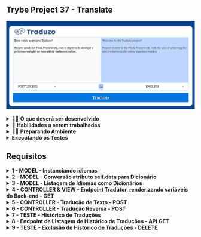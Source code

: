 ## Trybe Project 37 - Translate

![Tela](src/views/static/images/traduzo.png)


<details>
<summary>🧑‍💻 <b>O que deverá ser desenvolvido</b></summary>

- Uma ferramenta de tradução de textos entre vários idiomas, utilizando Python com o Framework Flask, para criar uma aplicação Server Side. Ou seja, o Back-end irá fornecer a camada View, para a pessoa usuária.

</details>

<details>
  <summary>📝 <b>Habilidades a serem trabalhadas</b> </summary>

- Implementar uma API utilizando arquitetura em camadas MVC;
- Utilizar o Docker para projetos Python;
- Aplicar conhecimentos de Orientação a Objetos no desenvolvimento WEB.
- Escrever testes para APIs para garantir a implementação dos endpoints;
- Interagir com um banco de dados não relacional MongoDB;
- Desenvolver páginas web Server Side.

</details>


<details>
<summary>🧑‍💻 <b>Preparando Ambiente</b></summary>


**[1]** Crie o ambiente virtual para o projeto

```bash
python3 -m venv .venv && source .venv/bin/activate
```

**[2]** Instale as dependências

```bash
python3 -m pip install -r dev-requirements.txt
```

**[3 - Opção A]** Suba o projeto pelo Docker

```bash
docker compose up translate
```

- Recomendado: Dockerfile e Docker-compose já estão prontos para uso, para subir o MongoDB e o Flask.

**[3 - Opção B]** Caso queira subir somente o banco MongoDB pelo Docker

```bash
docker compose up -d mongodb

python3 src/app.py
```

**[4]** Comece seu desenvolvimento, podendo inclusive já acessar a aplicação pelo navegador na rota <http://127.0.0.1:8000/> caso utilize a padrão do projeto.

- Em primeiro momento, praticamente nada funcionará, então vamos já para programação.

**[5]** 💡Dica: O projeto utilizará a Pymongo, mas se preocupe pouco com o Mongodb, pois assim como no conteúdo, você precisará penas herdar a classe abstrata [abstract_model](src/models/abstract_model.py) em sua model, para que tenha acesso aos principais métodos de manipulação do banco.

**[6]** 💡Dica: Ao rodar a aplicação via docker, algumas variáveis de ambiente estão configuradas. O banco de dados populado ao rodar a aplicação localmente será diferente. Se encontrar alguma divergência, consulte o arquivo [db.py](src/database/db.py) e certifique-se de que está executando os comados no ambiente escolhido, local ou docker.

</details>


<details>
<summary><b>Executando os Testes</b></summary>

<details>
<summary>🛠 Pytest pelo ambiente virtual (Recomendado) </summary>

Por uma melhor integração com o Vscode, e devido o ambiente virtual ser mais leve que um container, ainda é uma boa recomendação.

**[1]** Crie o ambiente virtual, e instale as dependências, suba o banco, conforme seção preparando ambiente

**[2]** Execute os testes

```bash
python3 -m pytest
```

</details>

<details>
<summary>🗳️ Pytest pelo Container Docker </summary>

**[1]** Execute o projeto conforme seção preparando ambiente

**[2]** Execute os testes diretamente, ou após acessar o sh do container

```bash
docker compose exec -it translate pytest
```

```bash
docker compose exec -it translate sh
```

- Atente-se a realizar um novo Build, sempre que alterar a instalação do container.

</details>
</details>

## Requisitos

<details>
<summary><b>1 - MODEL - Instanciando idiomas</b></summary>

- Use a classe `LanguageModel` em [language_model.py](src/models/language_model.py)
- `LanguageModel` deve herdar a `AbstractModel` de [abstract_model.py](src/models/abstract_model.py)
- Defina uma coleção chamada `languages` para a classe `LanguageModel` através de um atributo de classe chamado `_collection`. Você pode usar como exemplo a implementação em [user_model.py](src/models/user_model.py)
- Crie o método **init** para a classe chamada `LanguageModel`, ele deve receber um dicionário como argumento que você deve passar como parâmetro para o construtor da classe herdada. Ela já cuidará de persistir em um atributo de instância chamado de `data`.
Exemplo de como o construtor receberá um dicionário (estilo JSON) como argumento:

```JSON
{"name": "afrikaans", "acronym": "af"}
```

<details>
<summary>O que será testado:</summary>

- Se o método `save()` da classe `AbstractModel` já pode ser utilizado por uma instância da classe ``LanguageModel`` (este método já está implementado).
- Se após salvar, já teremos uma ID do mongoDB, para a `Language`.

</details>

💡 Dica: Com tudo certo até aqui, você pode popular o banco de dados com as `seeds` que já estão prontas com mais de 130 idiomas, basta executar:

```bash
# caso esteja usando o ambiente virtual local
python3 src/run_seeds.py

# ou, caso esteja rodando a aplicação via docker
docker compose exec -it translate python3 src/run_seeds.py
```
</details>

<details>
<summary><b>2 - MODEL - Conversão atributo self.data para Dicionário</b></summary>

O retorno padrão do MongoDB é um Objeto Serializado em Binário (formato conhecido por BSON), seu funcionamento é próximo de um dicionário, porém, precisaremos do formato de dicionário para facilitar a futura conversão para JSON.

- Implemente o método `to_dict()` da classe `LanguageModel`. Ele deve retornar um novo dicionário contendo os atributos `name` e `acronym`.
- Os dados para a conversão, devem estar dentro da variável `self.data`.

<details>
<summary>O que será testado:</summary>

- Se uma instância de `LanguageModel`, consegue retornar um dicionário através do método `to_dict()`.

</details>

</details>

<details>
<summary><b>3 - MODEL -  Listagem de Idiomas como Dicionários</b></summary>

Retornaremos todos os idiomas como uma lista iterável.

- Implemente o método de classe `list_dicts()` para a classe `LanguageModel`.
- O método `list_dicts()` deve buscar através de um `find()` todas os idiomas cadastrados.
- Converta cada idioma do retorno para um dicionário e adicione em uma lista, que deverá ser o retorno final do método.

<details>
    <summary>O que será testado:</summary>

- Que é possível acessar o método `list_dicts()` através da notação `LanguageModel.list_dicts()`;
- O retorno deverá ser a lista com todos os idiomas cadastrados.

</details>

</details>


<details>
<summary><b>4 - CONTROLLER & VIEW -  Endpoint Tradutor, renderizando variáveis do Back-end - GET</b></summary>

Para renderizar variáveis em uma template, o Back-end (Controller) deve as enviar como parâmetros do método `render_template`. Os parâmetros que devem ser incluídos são:

- languages: Todos os idiomas disponíveis, que devem ser obtidos utilizando o método `LanguageModel.find()`;
- text_to_translate: A string "O que deseja traduzir?";
- translate_from: O acrônimo do idioma de origem da tradução, padronizado como `pt`;
- translate_to: O acrônimo do idioma de destino da tradução, padronizado como `en`;
- translated: A string "What do you want to translate?".

O valor de `text_to_translate` deve ser inserido no `input` de origem, e o valor de `translated` deve ser inserido no `input` de destino.

Para este requisito, implemente a função `index()` que já existe no arquivo `src/controllers/translate_controller.py`. Essa função já possui uma implementação básica para a rota `/`.

Além disso, será também necessário atualizar o *template* `src/views/templates/index.html` com as variáveis do Back-end. Os nomes das linguagens devem aparecer em maiúsculo no template.

- Adicione as variáveis no Front-end, dando sentido à navegação. Por exemplo, todos os idiomas devem ser inseridos como `Options` no `select` que está vazio.

```html
   <select name="translate-from">
   </select>
```

- Você também precisa implementar a lógica no template para adicionar a flag `selected`, no idioma que equivaler ao acrônimo que o Back-end enviou.

💡 Dica: `Jinja2` permite criar um `if`, de dentro da declaração de uma <option ...if...> </option>

<details>
<summary>O que será testado:</summary>

- A página deve exibir o texto "O que deseja traduzir?" no input de origem.
- A página deve exibir a palavra "What do you want to translate?" no input de destino.
- A página deve exibir todas as opções de idioma, no Select Options do template onde cada opção corresponde a um idioma existente no sistema.
- As opções de idioma devem estar todas em letras maiúsculas.

</details>
</details>


<details>
<summary><b>5 - CONTROLLER - Tradução de Texto - POST</b></summary>

Chegou a hora de traduzir o texto, para isso, a rota POST `/` deve receber os seguintes parâmetros no corpo da solicitação:

- `text_to_translate`: Uma string contendo o texto a ser traduzido;
- `translate_from`: Uma string contendo o idioma de origem do texto;
- `translate_to`: Uma string contendo o idioma de destino da tradução;

  Ao receber a solicitação, você deve realizar a tradução do texto usando os idiomas e a lógica de tradução adequados.

  💡 Dica: use o objeto `request` para conseguir resgatar os parâmetros enviados na solicitação. Lembre-se que as chaves dos parâmetros são definidas de acordo com o atributo `name` dos elementos HTML.

<details>
  <summary>O que será testado:</summary>

- Se ao enviar `text_to_translate` como "Hello, I like videogame", `translated` será "Olá, eu gosto de videogame".
- Se na requisição, `translate_from` está selecionado `en` e se `translate_to` está selecionado `pt`.

</details>

💡 Dica: A biblioteca da API do `GoogleTranslator` já está instalada. O arquivo `example.py`, na raiz do projeto, possui um código de exemplo e você pode usar para compreender seu funcionamento. Para isso, execute `python3 example.py`.

💡 Dica 2: Não temos histórico da API do `GoogleTranslator` parar de funcionar, mas, caso ocorra, você pode optar pela estratégia de traduzir manualmente *strings* pré definidas por você e pelo teste, para seguir normalmente com o desenvolvimento.

</details>

<details>
<summary><b>6 - CONTROLLER - Tradução Reversa - POST</b></summary>

Se você acessou a aplicação, deve ter visto no Front-end um botão para inverter a linguagem. Vamos implementar sua funcionalidade agora.

- Implemente a função `reverse()` que será responsável por uma nova rota chamada `/reverse` com o método POST. Ela deve renderizar o mesmo template (`index.html`) e também deve receber os mesmos parâmetros que a rota principal:
  - `text_to_translate`: Uma string contendo o texto a ser traduzido.
  - `translate_from`: Uma string contendo o idioma de origem do texto.
  - `translate_to`: Uma string contendo o idioma de destino da tradução.

- Faça a tradução assim como na rota principal, porém, com uma diferença: Ao renderizar o template, você deverá inverter os idiomas de origem `translate_from` e destino `translate_to` e também inverter o texto traduzido `translated` e o texto original `text_to_translate`.

Não se esqueça que, sempre que renderizar novamente o template, passar os seguintes parâmetros:

- languages: A lista de idiomas existentes, obtidos usando o método `LanguageModel.find()`;
- text_to_translate: O texto traduzido;
- translated: O texto original antes da tradução;
- translate_from: O idioma de destino;
- translate_to: O idioma de origem.

<details>
  <summary>O que será testado:</summary>

- Se ao enviar `text_to_translate` como "Hello, I like videogame", `translated` ficará com texto "Hello, I like videogame" e `text_to_translate` passa a ser sua tradução "Olá, eu gosto de videogame".
- Se na requisição, `translate_from` está selecionado `pt` e se `translate_to` está selecionado `en`.


</details>
</details>


<details>
<summary><b>7 - TESTE - Histórico de Traduções</b></summary>

Em dias atuais, analisar dados pode gerar muitos aprendizados. Por hora, vamos armazenar o histórico de traduções.

A classe `HistoryModel`, já foi implementada pela equipe inicial, porém foi utilizada uma classe auxiliar `BSONToJSON`, que não deixou o time tão confiante, principalmente porque foi criada sem testes. Nossa missão aqui será criar um teste para verificar se o método `list_as_json()` funciona adequadamente. Este método é responsável por retornar um JSON que contém os históricos salvos.

- Crie o teste no arquivo `tests/models/history/test_history_model.py`
- Carregue no teste os JSONs de `HistoryModel.list_as_json()`
- Confira se o conteúdo do JSON apresenta o conteúdo da fixture `prepare_base()`, implementada em `tests/models/history/conftest.py`.

💡 Dica: Lembre que para carregar os dados de um JSON em Python é possível usar a biblioteca `JSON`.

<details>
  <summary>O que será testado:</summary>

- Aqui entram os testes de seu teste, que serão executados pelo arquivo `tests/models/history/test_to_test_history_model.py`. Este arquivo **NÃO** deverá ser alterado.

</details>
</details>

<details>
<summary><b>8 - Endpoint de Listagem de Histórico de Traduções - API GET</b></summary>

O objetivo aqui é criar um *endpoint* que permita a listagem dos registros de histórico de traduções.

- Crie um novo arquivo para a *controller* do *endpoint*, use as controllers já implementadas como referência.
- A nova *controller* responderá a um `GET` em `http://localhost:8000/history`.
- Registre a `Blueprint` da controller no `app.py`.
- Ao receber uma requisição `GET` na rota, o *endpoint* deve retornar os registros de histórico de traduções em formato JSON.
- O *endpoint* deve retornar uma resposta HTTP com status `200 (OK)` e o conteúdo JSON contendo os registros de histórico.
- Garanta que ao realizar uma tradução na rota `POST` `http://localhost:8000/` (`src/controllers/translate_controller.py`), também seja criado o histórico.

</details>
</details>

<details>
<summary><b>9 - TESTE - Exclusão de Histórico de Traduções - DELETE</b></summary>

Será preciso fornecer a equipe de administração do sistema a possibilidade de excluir um histórico por meio do endpoint `DELETE` na rota `/admin/history/<id>`. Esse endpoint necessita de um token que irá autorizar a requisição.

O código desta funcionalidade já foi implementado em [src/controllers/admin_controller.py](src/controllers/admin_controller.py), porém, para esta tarefa ser considerada como concluída, será necessário que esse código seja testado.

- Crie um teste automatizado para verificar a funcionalidade de exclusão do histórico de traduções.
- O teste deve ser escrito em `tests/controllers/admin/test_admin_controller.py`.
- O teste `test_history_delete` deve simular a exclusão de um registro específico do histórico e verificar se subtraiu um da base de dados usada.
- Você precisará salvar no banco um objeto `UserModel` para a autenticação e objetos `HistoryModel` para testar a exclusão.
- `app_test` é uma fixture definida no `conftest.py`. Você pode usá-la no teste, para chamar a requisição delete.
- 

Veja um exemplo de como passar um header para uma requisição:

```python
 app_test.delete(f"/admin/history/{id}", headers={
      "Authorization": "um token",
      "User": "um nome",
  })
```

💡 Dica: Para compreender a criação de um `user` e a geração de seu token, veja a implementação do arquivo `src/models/user_model.py`.

----
</details>
</details>

